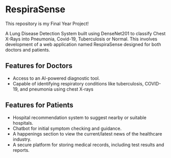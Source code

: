 # RespiraSense

This repository is my Final Year Project!

A Lung Disease Detection System built using DenseNet201 to classify Chest X-Rays into Pneumonia, Covid-19, Tuberculosis or Normal. This involves development of a web application named RespiraSense designed for both doctors and patients.

## Features for Doctors
- Access to an AI-powered diagnostic tool.
- Capable of identifying respiratory conditions like tuberculosis, COVID-19, and pneumonia using chest X-rays

## Features for Patients
- Hospital recommendation system to suggest nearby or suitable hospitals.
- Chatbot for initial symptom checking and guidance.
- A happenings section to view the current/latest news of the healthcare industry.
- A secure platform for storing medical records, including test results and reports.
